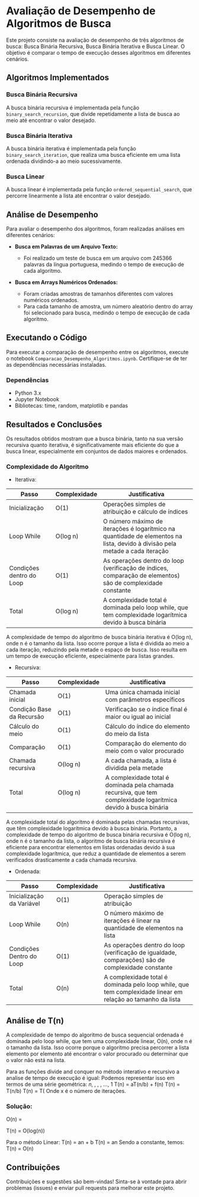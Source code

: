 # Avaliação de Desempenho de Algoritmos de Busca

Este projeto consiste na avaliação de desempenho de três algoritmos de busca: Busca Binária Recursiva, Busca Binária Iterativa e Busca Linear. O objetivo é comparar o tempo de execução desses algoritmos em diferentes cenários.

## Algoritmos Implementados

### Busca Binária Recursiva

A busca binária recursiva é implementada pela função `binary_search_recursion`, que divide repetidamente a lista de busca ao meio até encontrar o valor desejado.

### Busca Binária Iterativa

A busca binária iterativa é implementada pela função `binary_search_iteration`, que realiza uma busca eficiente em uma lista ordenada dividindo-a ao meio sucessivamente.

### Busca Linear

A busca linear é implementada pela função `ordered_sequential_search`, que percorre linearmente a lista até encontrar o valor desejado.

## Análise de Desempenho

Para avaliar o desempenho dos algoritmos, foram realizadas análises em diferentes cenários:

- **Busca em Palavras de um Arquivo Texto:**
  - Foi realizado um teste de busca em um arquivo com 245366 palavras da língua portuguesa, medindo o tempo de execução de cada algoritmo.

- **Busca em Arrays Numéricos Ordenados:**
  - Foram criadas amostras de tamanhos diferentes com valores numéricos ordenados.
  - Para cada tamanho de amostra, um número aleatório dentro do array foi selecionado para busca, medindo o tempo de execução de cada algoritmo.

## Executando o Código

Para executar a comparação de desempenho entre os algoritmos, execute o notebook `Comparacao_Desempenho_Algoritmos.ipynb`. Certifique-se de ter as dependências necessárias instaladas.

### Dependências

- Python 3.x
- Jupyter Notebook
- Bibliotecas: time, random, matplotlib e pandas

## Resultados e Conclusões

Os resultados obtidos mostram que a busca binária, tanto na sua versão recursiva quanto iterativa, é significativamente mais eficiente do que a busca linear, especialmente em conjuntos de dados maiores e ordenados.

### Complexidade do Algoritmo

- Iterativa:

| Passo                    | Complexidade     | Justificativa                                            |
|--------------------------|------------------|----------------------------------------------------------|
| Inicialização            | O(1)             | Operações simples de atribuição e cálculo de índices     |
| Loop While               | O(log n)         | O número máximo de iterações é logarítmico na quantidade de elementos na lista, devido à divisão pela metade a cada iteração |
| Condições dentro do Loop | O(1)             | As operações dentro do loop (verificação de índices, comparação de elementos) são de complexidade constante |
| Total                    | O(log n)         | A complexidade total é dominada pelo loop while, que tem complexidade logarítmica devido à busca binária          |

A complexidade de tempo do algoritmo de busca binária iterativa é O(log n), onde n é o tamanho da lista. Isso ocorre porque a lista é dividida ao meio a cada iteração, reduzindo pela metade o espaço de busca. Isso resulta em um tempo de execução eficiente, especialmente para listas grandes.

- Recursiva:

| Passo                    | Complexidade     | Justificativa                                            |
|--------------------------|------------------|----------------------------------------------------------|
| Chamada inicial          | O(1)             | Uma única chamada inicial com parâmetros específicos     |
| Condição Base da Recursão| O(1)             | Verificação se o índice final é maior ou igual ao inicial |
| Cálculo do meio          | O(1)             | Cálculo do índice do elemento do meio da lista           |
| Comparação               | O(1)             | Comparação do elemento do meio com o valor procurado     |
| Chamada recursiva        | O(log n)         | A cada chamada, a lista é dividida pela metade           |
| Total                    | O(log n)         | A complexidade total é dominada pela chamada recursiva, que tem complexidade logarítmica devido à busca binária |

A complexidade total do algoritmo é dominada pelas chamadas recursivas, que têm complexidade logarítmica devido à busca binária. Portanto, a complexidade de tempo do algoritmo de busca binária recursiva é O(log n), onde n é o tamanho da lista, o algoritmo de busca binária recursiva é eficiente para encontrar elementos em listas ordenadas devido à sua complexidade logarítmica, que reduz a quantidade de elementos a serem verificados drasticamente a cada chamada recursiva.

- Ordenada:

| Passo                    | Complexidade     | Justificativa                                            |
|--------------------------|------------------|----------------------------------------------------------|
| Inicialização da Variável| O(1)             | Operação simples de atribuição                           |
| Loop While               | O(n)             | O número máximo de iterações é linear na quantidade de elementos na lista |
| Condições Dentro do Loop | O(1)             | As operações dentro do loop (verificação de igualdade, comparações) são de complexidade constante |
| Total                    | O(n)             | A complexidade total é dominada pelo loop while, que tem complexidade linear em relação ao tamanho da lista |

## Análise de T(n)

A complexidade de tempo do algoritmo de busca sequencial ordenada é dominada pelo loop while, que tem uma complexidade linear, O(n), onde n é o tamanho da lista. Isso ocorre porque o algoritmo precisa percorrer a lista elemento por elemento até encontrar o valor procurado ou determinar que o valor não está na lista.

Para as funções divide and conquer no método interativo e recursivo a analise de tempo de execução é igual:
Podemos representar isso em termos de uma série geométrica:
𝑛, , , , …, 1
T(n) = aT(n/b) + f(n)
T(n) = T(n/b)
T(n) = T(
Onde x é o número de iterações.
 
### Solução:
 
O(n) =
 
T(n) = O(log(n))
 
Para o método Linear:
T(n) = an + b
T(n) = an
Sendo a constante, temos:
T(n) = O(n)

## Contribuições

Contribuições e sugestões são bem-vindas! Sinta-se à vontade para abrir problemas (issues) e enviar pull requests para melhorar este projeto.

